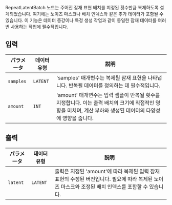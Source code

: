 
RepeatLatentBatch 노드는 주어진 잠재 표현 배치를 지정된 횟수만큼 복제하도록 설계되었습니다. 여기에는 노이즈 마스크나 배치 인덱스와 같은 추가 데이터가 포함될 수 있습니다. 이 기능은 데이터 증강이나 특정 생성 작업과 같이 동일한 잠재 데이터를 여러 번 사용하는 작업에 필수적입니다.

## 입력

| パラメータ | 데이터 유형 | 説明 |
|-----------|-------------|-------------|
| `samples` | `LATENT`    | 'samples' 매개변수는 복제될 잠재 표현을 나타냅니다. 반복될 데이터를 정의하는 데 필수적입니다. |
| `amount`  | `INT`       | 'amount' 매개변수는 입력 샘플이 반복될 횟수를 지정합니다. 이는 출력 배치의 크기에 직접적인 영향을 미치며, 계산 부하와 생성된 데이터의 다양성에 영향을 줍니다. |

## 출력

| パラメータ | 데이터 유형 | 説明 |
|-----------|-------------|-------------|
| `latent`  | `LATENT`    | 출력은 지정된 'amount'에 따라 복제된 입력 잠재 표현의 수정된 버전입니다. 필요에 따라 복제된 노이즈 마스크와 조정된 배치 인덱스를 포함할 수 있습니다. |
